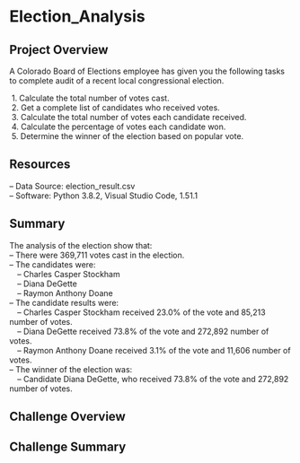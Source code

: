 # Election_Analysis
## Project Overview
A Colorado Board of Elections employee has given you the following tasks to complete audit of a recent local congressional election.

&nbsp;1. Calculate the total number of votes cast.\
&nbsp;2. Get a complete list of candidates who received votes.\
&nbsp;3. Calculate the total number of votes each candidate received.\
&nbsp;4. Calculate the percentage of votes each candidate won.\
&nbsp;5. Determine the winner of the election based on popular vote.
## Resources
&ndash; Data Source: election_result.csv\
&ndash; Software: Python 3.8.2, Visual Studio Code, 1.51.1
## Summary
The analysis of the election show that:\
&ndash; There were 369,711 votes cast in the election.\
&ndash; The candidates were:\
&emsp;&ndash; Charles Casper Stockham\
&emsp;&ndash; Diana DeGette\
&emsp;&ndash; Raymon Anthony Doane\
&ndash; The candidate results were:\
&emsp;&ndash; Charles Casper Stockham received 23.0% of the vote and 85,213 number of votes.\
&emsp;&ndash; Diana DeGette received 73.8% of the vote and 272,892 number of votes.\
&emsp;&ndash; Raymon Anthony Doane received 3.1% of the vote and 11,606 number of votes.\
&ndash; The winner of the election was:\
&emsp;&ndash; Candidate Diana DeGette, who received 73.8% of the vote and 272,892 number of votes.
## Challenge Overview

## Challenge Summary

